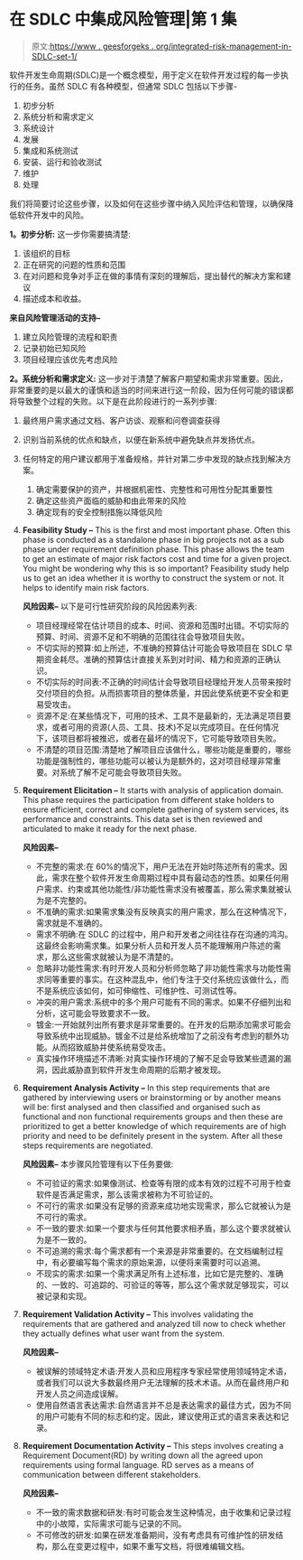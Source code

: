# 在 SDLC 中集成风险管理|第 1 集

> 原文:[https://www . geesforgeks . org/integrated-risk-management-in-SDLC-set-1/](https://www.geeksforgeeks.org/integrating-risk-management-in-sdlc-set-1/)

软件开发生命周期(SDLC)是一个概念模型，用于定义在软件开发过程的每一步执行的任务。虽然 SDLC 有各种模型，但通常 SDLC 包括以下步骤-

1.  初步分析
2.  系统分析和需求定义
3.  系统设计
4.  发展
5.  集成和系统测试
6.  安装、运行和验收测试
7.  维护
8.  处理

我们将简要讨论这些步骤，以及如何在这些步骤中纳入风险评估和管理，以确保降低软件开发中的风险。

**1。初步分析:**
这一步你需要搞清楚:

1.  该组织的目标
2.  正在研究的问题的性质和范围
3.  在对问题和竞争对手正在做的事情有深刻的理解后，提出替代的解决方案和建议
4.  描述成本和收益。

**来自风险管理活动的支持–**

1.  建立风险管理的流程和职责
2.  记录初始已知风险
3.  项目经理应该优先考虑风险

**2。系统分析和需求定义:**
这一步对于清楚了解客户期望和需求非常重要。因此，非常重要的是以最大的谨慎和适当的时间来进行这一阶段，因为任何可能的错误都将导致整个过程的失败。以下是在此阶段进行的一系列步骤:

1.  最终用户需求通过文档、客户访谈、观察和问卷调查获得
2.  识别当前系统的优点和缺点，以便在新系统中避免缺点并发扬优点。
3.  任何特定的用户建议都用于准备规格，并针对第二步中发现的缺点找到解决方案。
    1.  确定需要保护的资产，并根据机密性、完整性和可用性分配其重要性
    2.  确定这些资产面临的威胁和由此带来的风险
    3.  确定现有的安全控制措施以降低风险
4.  **Feasibility Study –** This is the first and most important phase. Often this phase is conducted as a standalone phase in big projects not as a sub phase under requirement definition phase. This phase allows the team to get an estimate of major risk factors cost and time for a given project. You might be wondering why this is so important? Feasibility study help us to get an idea whether it is worthy to construct the system or not. It helps to identify main risk factors. 

    **风险因素–**
    以下是可行性研究阶段的风险因素列表:

    *   项目经理经常在估计项目的成本、时间、资源和范围时出错。不切实际的预算、时间、资源不足和不明确的范围往往会导致项目失败。
    *   不切实际的预算:如上所述，不准确的预算估计可能会导致项目在 SDLC 早期资金耗尽。准确的预算估计直接关系到对时间、精力和资源的正确认识。
    *   不切实际的时间表:不正确的时间估计会导致项目经理给开发人员带来按时交付项目的负担。从而损害项目的整体质量，并因此使系统更不安全和更易受攻击。
    *   资源不足:在某些情况下，可用的技术、工具不是最新的，无法满足项目要求，或者可用的资源(人员、工具、技术)不足以完成项目。在任何情况下，该项目都将被推迟，或者在最坏的情况下，它可能导致项目失败。
    *   不清楚的项目范围:清楚地了解项目应该做什么，哪些功能是重要的，哪些功能是强制性的，哪些功能可以被认为是额外的，这对项目经理非常重要。对系统了解不足可能会导致项目失败。
5.  **Requirement Elicitation –** It starts with analysis of application domain. This phase requires the participation from different stake holders to ensure efficient, correct and complete gathering of system services, its performance and constraints. This data set is then reviewed and articulated to make it ready for the next phase. 

    **风险因素–**

    *   不完整的需求:在 60%的情况下，用户无法在开始时陈述所有的需求。因此，需求在整个软件开发生命周期过程中具有最动态的性质。如果任何用户需求、约束或其他功能性/非功能性需求没有被覆盖，那么需求集就被认为是不完整的。
    *   不准确的需求:如果需求集没有反映真实的用户需求，那么在这种情况下，需求就是不准确的。
    *   需求不明确:在 SDLC 的过程中，用户和开发者之间往往存在沟通的鸿沟。这最终会影响需求集。如果分析人员和开发人员不能理解用户陈述的需求，那么这些需求就被认为是不清楚的。
    *   忽略非功能性需求:有时开发人员和分析师忽略了非功能性需求与功能性需求同等重要的事实。在这种混乱中，他们专注于交付系统应该做什么，而不是系统应该如何，如可伸缩性、可维护性、可测试性等。
    *   冲突的用户需求:系统中的多个用户可能有不同的需求。如果不仔细列出和分析，这可能会导致要求不一致。
    *   镀金:一开始就列出所有要求是非常重要的。在开发的后期添加需求可能会导致系统中出现威胁。镀金不过是给系统增加了之前没有考虑到的额外功能。从而招致威胁并使系统易受攻击。
    *   真实操作环境描述不清晰:对真实操作环境的了解不足会导致某些遗漏的漏洞，因此威胁直到软件开发生命周期的后期才被发现。
6.  **Requirement Analysis Activity –** In this step requirements that are gathered by interviewing users or brainstorming or by another means will be: first analysed and then classified and organised such as functional and non functional requirements groups and then these are prioritized to get a better knowledge of which requirements are of high priority and need to be definitely present in the system. After all these steps requirements are negotiated. 

    **风险因素–**
    本步骤风险管理有以下任务要做:

    *   不可验证的需求:如果像测试、检查等有限的成本有效的过程不可用于检查软件是否满足需求，那么该需求被称为不可验证的。
    *   不可行的需求:如果没有足够的资源来成功地实现需求，那么它就被认为是不可行的需求。
    *   不一致的要求:如果一个要求与任何其他要求相矛盾，那么这个要求就被认为是不一致的。
    *   不可追溯的需求:每个需求都有一个来源是非常重要的。在文档编制过程中，有必要编写每个需求的原始来源，以便将来需要时可以追溯。
    *   不现实的需求:如果一个需求满足所有上述标准，比如它是完整的、准确的、一致的、可追踪的、可验证的等等，那么这个需求就足够现实，可以被记录和实现。
7.  **Requirement Validation Activity –** This involves validating the requirements that are gathered and analyzed till now to check whether they actually defines what user want from the system. 

    **风险因素–**

    *   被误解的领域特定术语:开发人员和应用程序专家经常使用领域特定术语，或者我们可以说大多数最终用户无法理解的技术术语。从而在最终用户和开发人员之间造成误解。
    *   使用自然语言表达需求:自然语言并不总是表达需求的最佳方式，因为不同的用户可能有不同的标志和约定。因此，建议使用正式的语言来表达和记录。
8.  **Requirement Documentation Activity –** This steps involves creating a Requirement Document(RD) by writing down all the agreed upon requirements using formal language. RD serves as a means of communication between different stakeholders. 

    **风险因素–**

    *   不一致的需求数据和研发:有时可能会发生这种情况，由于收集和记录过程中的小故障，实际需求可能与记录的不同。
    *   不可修改的研发:如果在研发准备期间，没有考虑具有可维护性的研发结构，那么在变更过程中，如果不重写文档，将很难编辑文档。